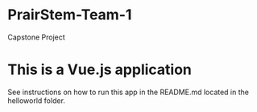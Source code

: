 # PrairStem-Team-1
Capstone Project

# This is a Vue.js application
See instructions on how to run this app in the README.md located in the helloworld folder.
